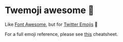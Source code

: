 # Twemoji awesome 🤡

Like [Font Awesome](https://fontawesome.com), but for
[Twitter Emojis](http://twitter.github.io/twemoji/) 🎉

For a full emoji reference, please see [this](cheatsheet.md) cheatsheet.